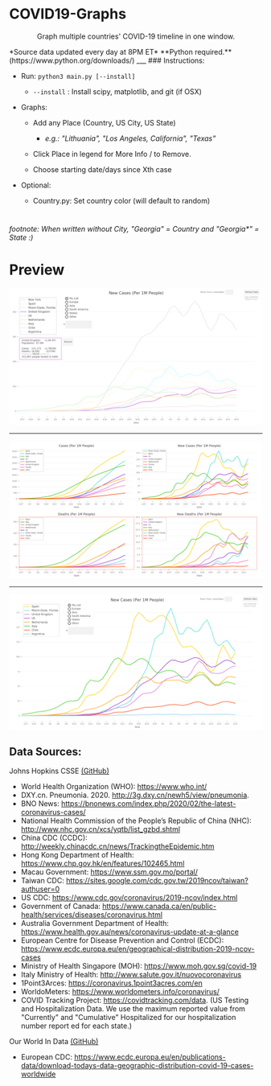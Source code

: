 
 # COVID19-Graphs
<p align="center">
Graph multiple countries' COVID-19 timeline in one window. 
</p>
*Source data updated every day at 8PM ET*
**Python required.** (https://www.python.org/downloads/)
___
### Instructions:

* Run: `python3 main.py [--install]`
  * `--install` : Install scipy, matplotlib, and git (if OSX)
 
* Graphs:
  * Add any Place (Country, US City, US State)
  
    - *e.g.: "Lithuania", "Los Angeles, California", "Texas"*
  * Click Place in legend for More Info / to Remove.
  * Choose starting date/days since Xth case
 

* Optional:
  * Country.py: Set country color (will default to random)
 
#
*footnote: When written without City, "Georgia" = Country and "Georgia\*" = State :)*



# Preview

![Image of Selected](https://github.com/alainrochette/COVID19-Graphs/blob/master/Example%20Images/selected.png)
___
![Image of All](https://github.com/alainrochette/COVID19-Graphs/blob/master/Example%20Images/all.png)
___
![Image of New Cases](https://github.com/alainrochette/COVID19-Graphs/blob/master/Example%20Images/newCases.png)


## Data Sources:
Johns Hopkins CSSE [(GitHub)](https://github.com/CSSEGISandData/COVID-19.git)
- World Health Organization (WHO): https://www.who.int/ 
- DXY.cn. Pneumonia. 2020. http://3g.dxy.cn/newh5/view/pneumonia. 
- BNO News: https://bnonews.com/index.php/2020/02/the-latest-coronavirus-cases/ 
- National Health Commission of the People’s Republic of China (NHC): http://www.nhc.gov.cn/xcs/yqtb/list_gzbd.shtml 
- China CDC (CCDC): http://weekly.chinacdc.cn/news/TrackingtheEpidemic.htm 
- Hong Kong Department of Health: https://www.chp.gov.hk/en/features/102465.html 
- Macau Government: https://www.ssm.gov.mo/portal/ 
- Taiwan CDC: https://sites.google.com/cdc.gov.tw/2019ncov/taiwan?authuser=0 
- US CDC: https://www.cdc.gov/coronavirus/2019-ncov/index.html 
- Government of Canada: https://www.canada.ca/en/public-health/services/diseases/coronavirus.html 
- Australia Government Department of Health: https://www.health.gov.au/news/coronavirus-update-at-a-glance 
- European Centre for Disease Prevention and Control (ECDC): https://www.ecdc.europa.eu/en/geographical-distribution-2019-ncov-cases
- Ministry of Health Singapore (MOH): https://www.moh.gov.sg/covid-19
- Italy Ministry of Health: http://www.salute.gov.it/nuovocoronavirus
- 1Point3Arces: https://coronavirus.1point3acres.com/en
- WorldoMeters: https://www.worldometers.info/coronavirus/
- COVID Tracking Project: https://covidtracking.com/data. (US Testing and Hospitalization Data. We use the maximum reported value from "Currently" and "Cumulative" Hospitalized for our hospitalization number report ed for each state.)


Our World In Data [(GitHub)](https://github.com/owid/covid-19-data.git)
- European CDC: https://www.ecdc.europa.eu/en/publications-data/download-todays-data-geographic-distribution-covid-19-cases-worldwide

